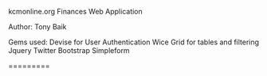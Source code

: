 kcmonline.org Finances Web Application

Author: Tony Baik

Gems used: 
Devise for User Authentication
Wice Grid for tables and filtering
Jquery
Twitter Bootstrap
Simpleform

=========